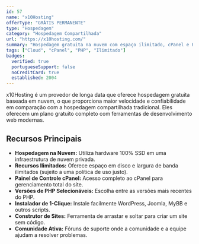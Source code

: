 ```yaml
---
id: 57
name: "x10Hosting"
offerType: "GRÁTIS PERMANENTE"
type: "Hospedagem"
category: "Hospedagem Compartilhada"
url: "https://x10hosting.com/"
summary: "Hospedagem gratuita na nuvem com espaço ilimitado, cPanel e PHP."
tags: ["Cloud", "cPanel", "PHP", "Ilimitado"]
badges:
  verified: true
  portugueseSupport: false
  noCreditCard: true
  established: 2004
---
```


x10Hosting é um provedor de longa data que oferece hospedagem gratuita baseada em nuvem, o que proporciona maior velocidade e confiabilidade em comparação com a hospedagem compartilhada tradicional. Eles oferecem um plano gratuito completo com ferramentas de desenvolvimento web modernas.

## Recursos Principais

- **Hospedagem na Nuvem:** Utiliza hardware 100% SSD em uma infraestrutura de nuvem privada.
- **Recursos Ilimitados:** Oferece espaço em disco e largura de banda ilimitados (sujeito a uma política de uso justo).
- **Painel de Controle cPanel:** Acesso completo ao cPanel para gerenciamento total do site.
- **Versões de PHP Selecionáveis:** Escolha entre as versões mais recentes do PHP.
- **Instalador de 1-Clique:** Instale facilmente WordPress, Joomla, MyBB e outros scripts.
- **Construtor de Sites:** Ferramenta de arrastar e soltar para criar um site sem código.
- **Comunidade Ativa:** Fóruns de suporte onde a comunidade e a equipe ajudam a resolver problemas.
